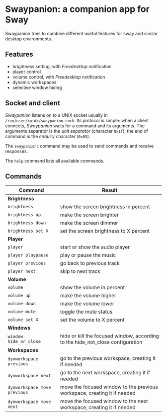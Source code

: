 # Swaypanion: a companion app for Sway

Swaypanion tries to combine different useful features for sway and similar desktop environments.

## Features

- brightness setting, with _Freedesktop_ notification
- player control
- volume control, with _Freedesktop_ notification
- dynamic workspaces
- selective window hiding

## Socket and client

*Swaypanion* listens on to a UNIX socket usually in `/run/user/<pid>/swaypanion.sock`. Its protocol is simple: when a client connects, *Swaypanion* waits for a command and its arguments. The arguments separator is the _unit separator_ (character `0x1f`), the end of command is the _enquiry_ character (`0x05`).

The `swaypanionc` command may be used to send commands and receive responses.

The `help` command lists all available commands.

## Commands

| Command | Result |
|-|-|
| **Brightness** | |
| `brightness` | show the screen brightness in percent |
| `brightness up` | make the screen brighter |
| `brightness down` | make the screen dimmer |
| `brightness set X` | set the screen brightness to X percent |
| **Player** | |
| `player` | start or show the audio player |
| `player playpause` | play or pause the music |
| `player previous` | go back to previous track |
| `player next` | skip to next track |
| **Volume** | |
| `volume` | show the volume in percent |
| `volume up` | make the volume higher |
| `volume down` | make the volume lower |
| `volume mute` | toggle the mute status |
| `volume set X` | set the volume to X percent |
| **Windows** | |
| `window hide_or_close` | hide or kill the focused window, according to the hide_not_close configuration |
| **Workspaces** | |
| `dynworkspace previous` | go to the previous workspace, creating it if needed |
| `dynworkspace next` | go to the next workspace, creating it if needed |
| `dynworkspace move previous` | move the focused window to the previous workspace, creating it if needed |
| `dynworkspace move next` | move the focused window to the next workspace, creating it if needed |
